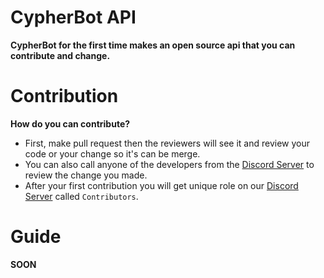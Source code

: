 # CypherBot API
**CypherBot for the first time makes an open source api 
that you can contribute and change.**

# Contribution
**How do you can contribute?**
- First, make pull request then the reviewers will see it and review your code or your change so it's can be merge.
- You can also call anyone of the developers from the [Discord Server](https://discord.gg/YJ65XdzpaY) to review the change you made.
- After your first contribution you will get unique role on our [Discord Server](https://discord.gg/YJ65XdzpaY) called `Contributors`.

# Guide
**SOON**
